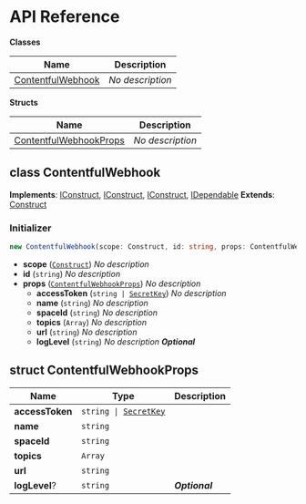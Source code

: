 # API Reference

**Classes**

Name|Description
----|-----------
[ContentfulWebhook](#cloudcomponents-cdk-contentful-webhook-contentfulwebhook)|*No description*


**Structs**

Name|Description
----|-----------
[ContentfulWebhookProps](#cloudcomponents-cdk-contentful-webhook-contentfulwebhookprops)|*No description*



## class ContentfulWebhook  <a id="cloudcomponents-cdk-contentful-webhook-contentfulwebhook"></a>



__Implements__: [IConstruct](#constructs-iconstruct), [IConstruct](#aws-cdk-core-iconstruct), [IConstruct](#constructs-iconstruct), [IDependable](#aws-cdk-core-idependable)
__Extends__: [Construct](#aws-cdk-core-construct)

### Initializer




```ts
new ContentfulWebhook(scope: Construct, id: string, props: ContentfulWebhookProps)
```

* **scope** (<code>[Construct](#aws-cdk-core-construct)</code>)  *No description*
* **id** (<code>string</code>)  *No description*
* **props** (<code>[ContentfulWebhookProps](#cloudcomponents-cdk-contentful-webhook-contentfulwebhookprops)</code>)  *No description*
  * **accessToken** (<code>string &#124; [SecretKey](#cloudcomponents-cdk-secret-key-secretkey)</code>)  *No description* 
  * **name** (<code>string</code>)  *No description* 
  * **spaceId** (<code>string</code>)  *No description* 
  * **topics** (<code>Array<string></code>)  *No description* 
  * **url** (<code>string</code>)  *No description* 
  * **logLevel** (<code>string</code>)  *No description* __*Optional*__




## struct ContentfulWebhookProps  <a id="cloudcomponents-cdk-contentful-webhook-contentfulwebhookprops"></a>






Name | Type | Description 
-----|------|-------------
**accessToken** | <code>string &#124; [SecretKey](#cloudcomponents-cdk-secret-key-secretkey)</code> | <span></span>
**name** | <code>string</code> | <span></span>
**spaceId** | <code>string</code> | <span></span>
**topics** | <code>Array<string></code> | <span></span>
**url** | <code>string</code> | <span></span>
**logLevel**? | <code>string</code> | __*Optional*__



